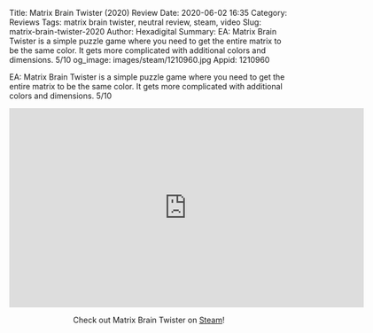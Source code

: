 Title: Matrix Brain Twister (2020) Review
Date: 2020-06-02 16:35
Category: Reviews
Tags: matrix brain twister, neutral review, steam, video
Slug: matrix-brain-twister-2020
Author: Hexadigital
Summary: EA: Matrix Brain Twister is a simple puzzle game where you need to get the entire matrix to be the same color. It gets more complicated with additional colors and dimensions. 5/10
og_image: images/steam/1210960.jpg
Appid: 1210960

EA: Matrix Brain Twister is a simple puzzle game where you need to get the entire matrix to be the same color. It gets more complicated with additional colors and dimensions. 5/10

<center><iframe src="https://www.youtube.com/embed/JXvux7yY5dM?feature=oembed" allow="accelerometer; autoplay; encrypted-media; gyroscope; picture-in-picture" width="640" height="360" frameborder="0"></iframe>

Check out Matrix Brain Twister on [Steam](https://store.steampowered.com/app/1210960/?curator_clanid=34633900)!</center>